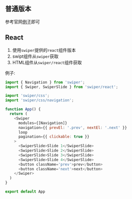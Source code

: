 ## 普通版本

参考官网[例子](https://swiperjs.com/get-started)即可

## React

1. 使用`swiper`提供的`react`组件版本
2. swipt组件从`swiper`获取
3. HTML组件从`swiper/react`组件获取

例子:

```jsx
import { Navigation } from 'swiper';
import { Swiper, SwiperSlide } from 'swiper/react';

import 'swiper/css';
import 'swiper/css/navigation';

function App() {
  return (
    <Swiper
      modules={[Navigation]}
      navigation={{ prevEl: '.prev', nextEl: '.next' }}
      loop
      pagination={{ clickable: true }}
    >
      <SwiperSlide>Slide 1</SwiperSlide>
      <SwiperSlide>Slide 2</SwiperSlide>
      <SwiperSlide>Slide 3</SwiperSlide>
      <SwiperSlide>Slide 4</SwiperSlide>
      <button className='prev'>prev</button>
      <button className='next'>next</button>
    </Swiper>
  )
}

export default App
```
